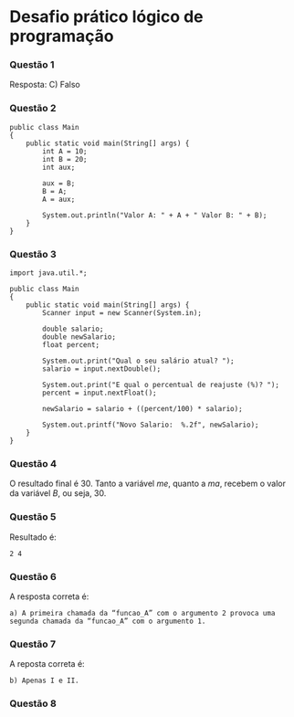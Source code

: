 # Desafio prático lógico de programação

### Questão 1
Resposta: C) Falso

### Questão 2
```
public class Main
{
	public static void main(String[] args) {
	    int A = 10;
	    int B = 20;
	    int aux;
	    
	    aux = B;
	    B = A;
	    A = aux;
	    
		System.out.println("Valor A: " + A + " Valor B: " + B);
	}
}
```

### Questão 3
```
import java.util.*;

public class Main
{
	public static void main(String[] args) {
	    Scanner input = new Scanner(System.in);
	    
	    double salario;
	    double newSalario;
	    float percent;
	    
		System.out.print("Qual o seu salário atual? ");
		salario = input.nextDouble();
		
		System.out.print("E qual o percentual de reajuste (%)? ");
		percent = input.nextFloat();
		
		newSalario = salario + ((percent/100) * salario);
		
		System.out.printf("Novo Salario:  %.2f", newSalario);
	}
}
```

### Questão 4
O resultado final é 30. 
Tanto a variável _me_, quanto a _ma_, recebem o valor da variável _B_, ou seja, 30.

### Questão 5
Resultado é:
```
2 4
```

### Questão 6
A resposta correta é:
```
a) A primeira chamada da “funcao_A” com o argumento 2 provoca uma segunda chamada da “funcao_A” com o argumento 1.
```

### Questão 7
A reposta correta é:
```
b) Apenas I e II.
```
### Questão 8


